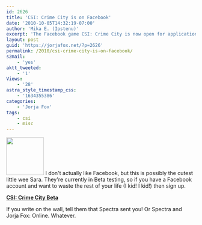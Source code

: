 ```yaml
---
id: 2626
title: 'CSI: Crime City is on Facebook'
date: '2010-10-05T14:32:19-07:00'
author: 'Mika E. (Ipstenu)'
excerpt: 'The Facebook game CSI: Crime City is now open for applications in their Beta. There went the last bit of free time we had...'
layout: post
guid: 'https://jorjafox.net/?p=2626'
permalink: /2010/csi-crime-city-is-on-facebook/
s2mail:
    - 'yes'
aktt_tweeted:
    - '1'
Views:
    - '28'
astra_style_timestamp_css:
    - '1634355386'
categories:
    - 'Jorja Fox'
tags:
    - csi
    - misc
---
```


<a href="//static.jorjafox.net/wordpress/2010/10/crimecity.jpg"><img src="//static.jorjafox.net/wordpress/2010/10/crimecity-100x100.jpg" alt="" title="crimecity" width="100" height="100" class="alignleft size-thumbnail wp-image-2627" /></a> I don't actually like Facebook, but this is possibly the cutest little wee Sara.  They're currently in Beta testing, so if you have a Facebook account and want to waste the rest of your life (I kid! I kid!) then sign up.

**<a href="http://www.facebook.com/CSIcrimecity?utm_source=CSI_Twitter&utm_medium=tweet&utm_campaign=EarlyAccessBeta">CSI: Crime City Beta</a>**

If you write on the wall, tell them that Spectra sent you! Or Spectra and Jorja Fox: Online.  Whatever.
